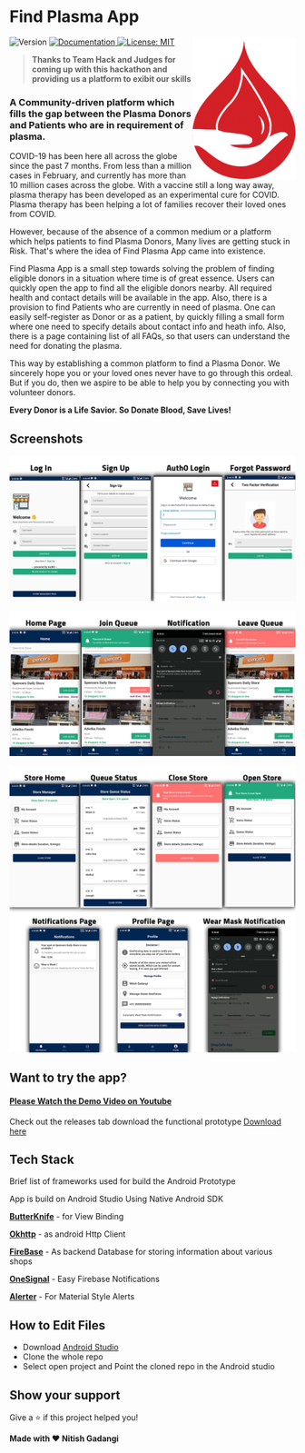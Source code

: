 <h1>Find Plasma App</h1>
<img alt="LOGO" align="right" height="250" src="./screenshots/logo.png" />
<p>
  <img alt="Version" src="https://img.shields.io/badge/version-1.0-blue.svg?cacheSeconds=2592000" />
  <a href="adsasd" target="_blank">
    <img alt="Documentation" src="https://img.shields.io/badge/documentation-yes-brightgreen.svg" />
  </a>
  <a href="#" target="_blank">
    <img alt="License: MIT" src="https://img.shields.io/badge/License-MIT-yellow.svg" />
  </a>
</p>

> **Thanks to Team Hack and Judges for coming up with this hackathon and providing us a platform to exibit our skills**

### A Community-driven platform which fills the gap between the Plasma Donors and Patients who are in requirement of plasma.

COVID-19 has been here all across the globe since the past 7 months. From less than a million cases in February, and currently has more than 10 million cases across the globe. With a vaccine still a long way away, plasma therapy has been developed as an experimental cure for COVID. Plasma therapy has been helping a lot of families recover their loved ones from COVID. 

However, because of the absence of a common medium or a platform which helps patients to find Plasma Donors, Many lives are getting stuck in Risk. That's where the idea of Find Plasma App came into existence.

Find Plasma App is a small step towards solving the problem of finding eligible donors in a situation where time is of great essence. Users can quickly open the app to find all the eligible donors nearby. All required health and contact details will be available in the app. Also, there is a provision to find Patients who are currently in need of plasma.
One can easily self-register as Donor or as a patient, by quickly filling a small form where one need to specify details about contact info and heath info.
Also, there is a page containing list of all FAQs, so that users can understand the need for donating the plasma.

This way by establishing a common platform to find a Plasma Donor. We sincerely hope you or your loved ones never have to go through this ordeal. But if you do, then we aspire to be able to help you by connecting you with volunteer donors.

**Every Donor is a Life Savior. So Donate Blood, Save Lives!**

## Screenshots
![](https://github.com/NitishGadangi/ShopSafe-App/blob/master/screenshots/screenshots1.jpg?raw=true)

![](https://github.com/NitishGadangi/ShopSafe-App/blob/master/screenshots/screenshots2.jpg?raw=true)

![](https://github.com/NitishGadangi/ShopSafe-App/blob/master/screenshots/screenshots3.jpg?raw=true)

## Want to try the app?
#### [Please Watch the Demo Video on Youtube](https://www.youtube.com/watch?v=ciT8U4ZkG1M&feature=youtu.be)

Check out the releases tab download the functional prototype
[Download here](https://drive.google.com/file/d/1YfTz-NeSqCwC5yIuvsajGuamMAPr64n2/view?usp=sharing)

## Tech Stack
Brief list of frameworks used for build the Android Prototype

App is build on Android Studio Using Native Android SDK

**[ButterKnife](https://jakewharton.github.io/butterknife/)** - for View Binding

**[Okhttp](https://square.github.io/okhttp/)** - as android Http Client

**[FireBase](https://firebase.google.com/)** - As backend Database for storing information about various shops

**[OneSignal](https://onesignal.com/)** - Easy Firebase Notifications

**[Alerter](https://github.com/Tapadoo/Alerter)** - For Material Style Alerts

## How to Edit Files

* Download [Android Studio](https://developer.android.com/studio)
* Clone the whole repo
* Select open project and Point the cloned repo in the Android studio

## Show your support

Give a ⭐️ if this project helped you!


 **Made with ❤ Nitish Gadangi**


